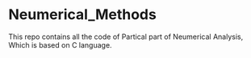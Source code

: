 # Neumerical_Methods
This repo contains all the code of Partical part of Neumerical Analysis, Which is based on C language.
